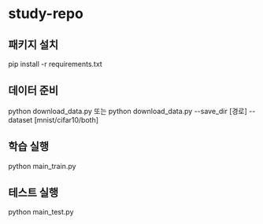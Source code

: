# study-repo

## 패키지 설치
pip install -r requirements.txt

## 데이터 준비
python download_data.py 
또는
python download_data.py --save_dir [경로] --dataset [mnist/cifar10/both]


## 학습 실행
python main_train.py

## 테스트 실행
python main_test.py